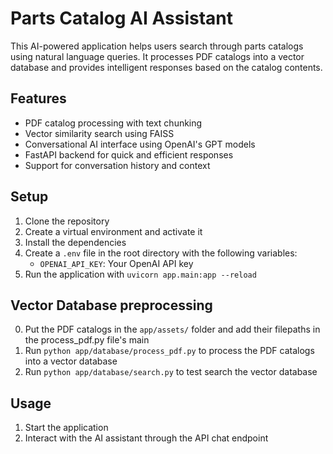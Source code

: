 # Parts Catalog AI Assistant

This AI-powered application helps users search through parts catalogs using natural language queries. It processes PDF catalogs into a vector database and provides intelligent responses based on the catalog contents.

## Features

- PDF catalog processing with text chunking
- Vector similarity search using FAISS
- Conversational AI interface using OpenAI's GPT models
- FastAPI backend for quick and efficient responses
- Support for conversation history and context

## Setup

1. Clone the repository
2. Create a virtual environment and activate it
3. Install the dependencies
4. Create a `.env` file in the root directory with the following variables:
    - `OPENAI_API_KEY`: Your OpenAI API key
5. Run the application with `uvicorn app.main:app --reload`

## Vector Database preprocessing

0. Put the PDF catalogs in the `app/assets/` folder and add their filepaths in the process_pdf.py file's main
1. Run `python app/database/process_pdf.py` to process the PDF catalogs into a vector database
2. Run `python app/database/search.py` to test search the vector database

## Usage

1. Start the application
2. Interact with the AI assistant through the API chat endpoint


